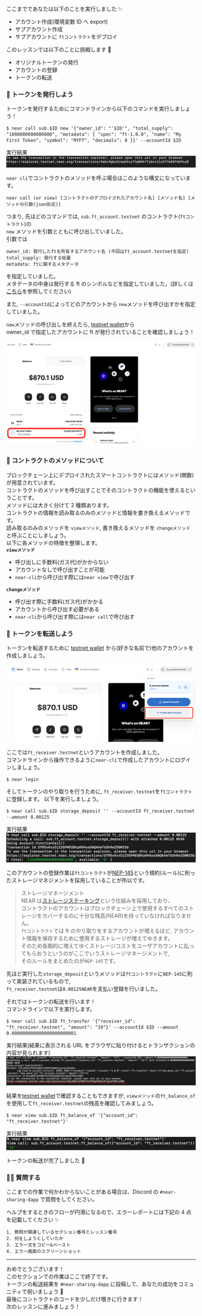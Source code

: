 ここまでであなたは以下のことを実行しました ✨

- アカウント作成(環境変数 ID へ export)
- サブアカウント作成
- サブアカウントに `ftコントラクト`をデプロイ

このレッスンでは以下のことに挑戦します 🚀

- オリジナルトークンの発行
- アカウントの登録
- トークンの転送

### 🌱 トークンを発行しよう

トークンを発行するためにコマンドラインから以下のコマンドを実行しましょう！

```
$ near call sub.$ID new '{"owner_id": "'$ID'", "total_supply": "1000000000000000", "metadata": { "spec": "ft-1.0.0", "name": "My First Token", "symbol": "MYFT", "decimals": 8 }}' --accountId $ID
```

実行結果
![](/public/images/403-NEAR-Sharing-Economy/section-1/1_3_1.png)

`near cli`でコントラクトのメソッドを呼ぶ場合はこのような構文になっています。

```
near call (or view) [コントラクトのデプロイされたアカウント名] [メソッド名] [メソッドの引数(json形式)]
```

つまり, 先ほどのコマンドでは, `sub.ft_account.testnet` のコントラクト(`ftコントラクト`)の  
`new` メソッドを引数とともに呼び出していました。  
引数では

```
owner_id: 発行したftを所有するアカウント名 (今回はft_account.testnetを指定)
total_supply: 発行する総量
metadata: ftに関するメタデータ
```

を指定していました。  
メタデータの中身は発行する ft のシンボルなどを指定していました。(詳しくは[こちら](https://nomicon.io/Standards/Tokens/FungibleToken/Metadata#reference-level-explanation)を参照してください)

また, `--accountId`によってどのアカウントから `new`メソッドを呼び出すかを指定していました。

`new`メソッドの呼び出しを終えたら, [testnet wallet](https://wallet.testnet.near.org/)から  
owner_id で指定したアカウントに ft が発行されていることを確認しましょう！

![](/public/images/403-NEAR-Sharing-Economy/section-1/1_3_2.png)

### 🎈 コントラクトのメソッドについて

ブロックチェーン上にデプロイされたスマートコントラクトにはメソッド(関数)が用意されています。  
コントラクトのメソッドを呼び出すことでそのコントラクトの機能を使えるということです。  
メソッドには大きく分けて 2 種類あります。  
コントラクトの情報を読み取るのみのメソッドと情報を書き換えるメソッドです。  
読み取るのみのメソッドを `viewメソッド`, 書き換えるメソッドを `changeメソッド`と呼ぶことにしましょう。  
以下に各メソッドの特徴を整理します。  
**`viewメソッド`**

- 呼び出しに手数料(ガス代)がかからない
- アカウントなしで呼び出すことが可能
- `near-cli`から呼び出す際には`near view`で呼び出す

**`changeメソッド`**

- 呼び出す際に手数料(ガス代)がかかる
- アカウントから呼び出す必要がある
- `near-cli`から呼び出す際には`near call`で呼び出す

### 🚢 トークンを転送しよう

トークンを転送するために [testnet wallet](https://wallet.testnet.near.org/) から(好きな名前で)他のアカウントを作成しましょう。

![](/public/images/403-NEAR-Sharing-Economy/section-1/1_3_3.png)

ここでは`ft_receiver.testnet`というアカウントを作成しました。  
コマンドラインから操作できるように`near-cli`で作成したアカウントにログインしましょう。

```
$ near login
```

そしてトークンのやり取りを行うために, `ft_receiver.testnet`を`ftコントラクト`に登録します。
以下を実行しましょう。

```
$ near call sub.$ID storage_deposit '' --accountId ft_receiver.testnet --amount 0.00125
```

実行結果
![](/public/images/403-NEAR-Sharing-Economy/section-1/1_3_4.png)

このアカウントの登録作業は`ftコントラクト`が[NEP-145](https://nomicon.io/Standards/StorageManagement)という規約(ルール)に則ったストレージマネジメントを採用していることが所以です。

> ストレージマネージメント  
> NEAR は[ストレージステーキング](https://docs.near.org/concepts/storage/storage-staking)という仕組みを採用しており、  
> コントラクトのアカウントはブロックチェーン上で使用するすべてのストレージをカバーするのに十分な残高(NEAR)を持っていなければなりません。  
> `ftコントラクト`では ft のやり取りをするアカウントが増えるほど, アカウント情報を保存するために使用するストレージが増えてゆきます。  
> そのため長期的に増えてゆくストレージコストをユーザアカウントに払ってもらおうというのがここでいうストレージマネージメントで,  
> そのルールをまとめたのが`NEP-145`です。

先ほど実行した`storage_deposit`というメソッドは`ftコントラクト`に`NEP-145`に則って実装されているもので,  
`ft_receiver.testnet`は`0.00125NEAR`を支払い登録を行いました。

それではトークンの転送を行います！  
コマンドラインで以下を実行します。

```
$ near call sub.$ID ft_transfer '{"receiver_id": "ft_receiver.testnet", "amount": "19"}' --accountId $ID --amount 0.000000000000000000000001
```

実行結果(結果に表示される URL をブラウザに貼り付けるとトランザクションの内容が見られます)
![](/public/images/403-NEAR-Sharing-Economy/section-1/1_3_5.png)

結果を[testnet wallet](https://wallet.testnet.near.org/)で確認することもできますが, `viewメソッド`の`ft_balance_of`を使用して`ft_receiver.testnet`の残高を確認してみましょう。

```
$ near view sub.$ID ft_balance_of '{"account_id": "ft_receiver.testnet"}'
```

実行結果
![](/public/images/403-NEAR-Sharing-Economy/section-1/1_3_6.png)

トークンの転送が完了しました 🎉

### 🙋‍♂️ 質問する

ここまでの作業で何かわからないことがある場合は、Discord の `#near-sharing-dapp` で質問をしてください。

ヘルプをするときのフローが円滑になるので、エラーレポートには下記の 4 点を記載してください ✨

```
1. 質問が関連しているセクション番号とレッスン番号
2. 何をしようとしていたか
3. エラー文をコピー&ペースト
4. エラー画面のスクリーンショット
```

---

おめでとうございます！  
このセクションでの作業はここで終了です。  
トークンの転送結果を `#near-sharing-dapp` に投稿して、あなたの成功をコミュニティで祝いましょう 🎉  
最後にコントラクトのコードを少しだけ覗きに行きます！  
次のレッスンに進みましょう！

